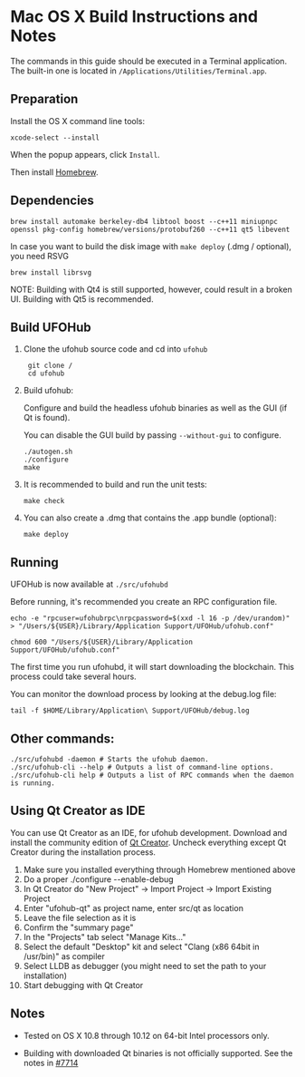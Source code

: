 Mac OS X Build Instructions and Notes
====================================
The commands in this guide should be executed in a Terminal application.
The built-in one is located in `/Applications/Utilities/Terminal.app`.

Preparation
-----------
Install the OS X command line tools:

`xcode-select --install`

When the popup appears, click `Install`.

Then install [Homebrew](http://brew.sh).

Dependencies
----------------------

    brew install automake berkeley-db4 libtool boost --c++11 miniupnpc openssl pkg-config homebrew/versions/protobuf260 --c++11 qt5 libevent

In case you want to build the disk image with `make deploy` (.dmg / optional), you need RSVG

    brew install librsvg

NOTE: Building with Qt4 is still supported, however, could result in a broken UI. Building with Qt5 is recommended.

Build UFOHub
------------------------

1. Clone the ufohub source code and cd into `ufohub`

        git clone /
        cd ufohub

2.  Build ufohub:

    Configure and build the headless ufohub binaries as well as the GUI (if Qt is found).

    You can disable the GUI build by passing `--without-gui` to configure.

        ./autogen.sh
        ./configure
        make

3.  It is recommended to build and run the unit tests:

        make check

4.  You can also create a .dmg that contains the .app bundle (optional):

        make deploy

Running
-------

UFOHub is now available at `./src/ufohubd`

Before running, it's recommended you create an RPC configuration file.

    echo -e "rpcuser=ufohubrpc\nrpcpassword=$(xxd -l 16 -p /dev/urandom)" > "/Users/${USER}/Library/Application Support/UFOHub/ufohub.conf"

    chmod 600 "/Users/${USER}/Library/Application Support/UFOHub/ufohub.conf"

The first time you run ufohubd, it will start downloading the blockchain. This process could take several hours.

You can monitor the download process by looking at the debug.log file:

    tail -f $HOME/Library/Application\ Support/UFOHub/debug.log

Other commands:
-------

    ./src/ufohubd -daemon # Starts the ufohub daemon.
    ./src/ufohub-cli --help # Outputs a list of command-line options.
    ./src/ufohub-cli help # Outputs a list of RPC commands when the daemon is running.

Using Qt Creator as IDE
------------------------
You can use Qt Creator as an IDE, for ufohub development.
Download and install the community edition of [Qt Creator](https://www.qt.io/download/).
Uncheck everything except Qt Creator during the installation process.

1. Make sure you installed everything through Homebrew mentioned above
2. Do a proper ./configure --enable-debug
3. In Qt Creator do "New Project" -> Import Project -> Import Existing Project
4. Enter "ufohub-qt" as project name, enter src/qt as location
5. Leave the file selection as it is
6. Confirm the "summary page"
7. In the "Projects" tab select "Manage Kits..."
8. Select the default "Desktop" kit and select "Clang (x86 64bit in /usr/bin)" as compiler
9. Select LLDB as debugger (you might need to set the path to your installation)
10. Start debugging with Qt Creator

Notes
-----

* Tested on OS X 10.8 through 10.12 on 64-bit Intel processors only.

* Building with downloaded Qt binaries is not officially supported. See the notes in [#7714](https://github.com/bitcoin/bitcoin/issues/7714)
